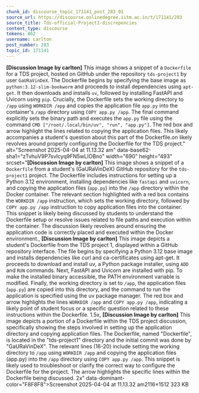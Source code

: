 ```yaml
---
chunk_id: discourse_topic_171141_post_283_01
source_url: https://discourse.onlinedegree.iitm.ac.in/t/171141/283
source_title: Tds-official-Project1-discrepencies
content_type: discourse
tokens: 862
username: carlton
post_number: 283
topic_id: 171141
---
```


**[Discussion Image by carlton]** This image shows a snippet of a `Dockerfile` for a TDS project, hosted on GitHub under the repository `tds-project1` by user `GaURaVinDeX`. The Dockerfile begins by specifying the base image as `python:3.12-slim-bookworm` and proceeds to install dependencies using `apt-get`. It then downloads and installs `uv`, followed by installing FastAPI and Uvicorn using `pip`. Crucially, the Dockerfile sets the working directory to `/app` using `WORKDIR /app` and copies the application file `app.py` into the container's `/app` directory using `COPY app.py /app`. The final command explicitly sets the binary path and executes the `app.py` file using the command `CMD ["/root/.local/bin/uv", "run", "app.py"]`. The red box and arrow highlight the lines related to copying the application files. This likely accompanies a student's question about this part of the Dockerfile.on likely revolves around properly configuring the Dockerfile for the TDS project." alt="Screenshot 2025-04-04 at 11.13.32 am" data-base62-sha1="zTvhuV9P7svIcyq9FN5wLIOBno" width="690" height="493" srcset="**[Discussion Image by carlton]** This image shows a snippet of a `Dockerfile` from a student's (GaURaVinDeX) GitHub repository for the `tds-project1` project. The Dockerfile includes instructions for setting up a Python 3.12 environment, installing dependencies like `fastapi` and `uvicorn`, and copying the application files (`app.py`) into the `/app` directory within the Docker container. The relevant section highlighted with a red box contains the `WORKDIR /app` instruction, which sets the working directory, followed by `COPY app.py /app` instruction to copy application files into the container. This snippet is likely being discussed by students to understand the Dockerfile setup or resolve issues related to file paths and execution within the container. The discussion likely revolves around ensuring the application code is correctly placed and executed within the Docker environment., **[Discussion Image by carlton]** This image depicts a student's Dockerfile from the TDS project 1, displayed within a GitHub repository interface. The file begins by specifying a Python 3.12 base image and installs dependencies like curl and ca-certificates using apt-get. It proceeds to download and install uv, a Python package installer, using `ADD` and `RUN` commands. Next, FastAPI and Uvicorn are installed with pip. To make the installed binary accessible, the PATH environment variable is modified. Finally, the working directory is set to `/app`, the application files (`app.py`) are copied into this directory, and the command to run the application is specified using the uv package manager. The red box and arrow highlights the lines `WORKDIR /app` and `COPY app.py /app`, indicating a likely point of student focus or a specific question related to these instructions within the Dockerfile. 1.5x, **[Discussion Image by carlton]** This image depicts a portion of a Dockerfile within the TDS project discussion, specifically showing the steps involved in setting up the application directory and copying application files. The Dockerfile, named "Dockerfile", is located in the "tds-project1" directory and the initial commit was done by "GaURaVinDeX". The relevant lines (16-20) include setting the working directory to `/app` using `WORKDIR /app` and copying the application files (app.py) into the `/app` directory using `COPY app.py /app`. This snippet is likely used to troubleshoot or clarify the correct way to configure the Dockerfile for the project. The arrow highlights the specific lines within the Dockerfile being discussed. 2x" data-dominant-color="F8F8F8">Screenshot 2025-04-04 at 11.13.32 am2116×1512 323 KB
